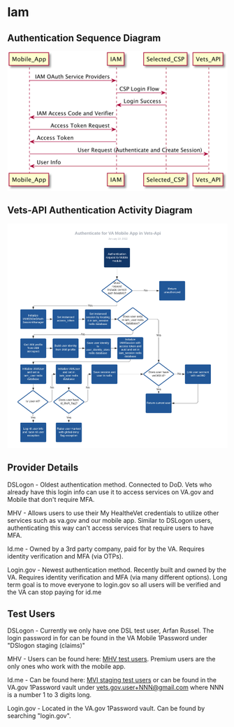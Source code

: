 # Iam

## Authentication Sequence Diagram

![](../../../../static/img/backend/iam-authentication-sequence-diagram.png)

## Vets-API Authentication Activity Diagram

![](../../../../static/img/backend/vets-api-authentication-activity-diagram.png)

## Provider Details

DSLogon - Oldest authentication method. Connected to DoD. Vets who already have this login info can use it to access services on VA.gov and Mobile that don't require MFA. 

MHV - Allows users to use their My HealtheVet credentials to utilize other services such as va.gov and our mobile app. Similar to DSLogon users, authenticating this way can't access services that require users to have MFA.

Id.me - Owned by a 3rd party company, paid for by the VA. Requires identity verification and MFA (via OTPs).

Login.gov - Newest authentication method. Recently built and owned by the VA. Requires identity verification and MFA (via many different options). Long term goal is to move everyone to login.gov so all users will be verified and the VA can stop paying for id.me

## Test Users

DSLogon - Currently we only have one DSL test user, Arfan Russel. The login password in for can be found in the VA Mobile 1Password under "DSlogon staging (claims)"

MHV - Users can be found here: [MHV test users](https://github.com/department-of-veterans-affairs/va.gov-team-sensitive/blob/master/Administrative/vagov-users/mhv-lower-env-test-accounts.md). Premium users are the only ones who work with the mobile app.

Id.me - Can be found here: [MVI staging test users](https://github.com/department-of-veterans-affairs/va.gov-team-sensitive/blob/master/Administrative/vagov-users/mvi-staging-users.csv) or can be found in the VA.gov 1Password vault under vets.gov.user+NNN@gmail.com where NNN is a number 1 to 3 digits long.

Login.gov - Located in the VA.gov 1Password vault. Can be found by searching "login.gov".
